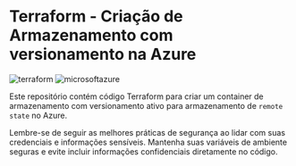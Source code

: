 # Terraform - Criação de Armazenamento com versionamento na Azure

![terraform](https://img.shields.io/badge/-terraform-white?style=for-the-badge&logo=terraform&color=7B42BC&logoColor=white)
![microsoftazure](https://img.shields.io/badge/-Microsoft_Azure-white?style=for-the-badge&logo=microsoftazure&color=0078D7&logoColor=white)

Este repositório contém código Terraform para criar um container de armazenamento com versionamento ativo para armazenamento de `remote state` no Azure.

Lembre-se de seguir as melhores práticas de segurança ao lidar com suas credenciais e informações sensíveis. Mantenha suas variáveis de ambiente seguras e evite incluir informações confidenciais diretamente no código.